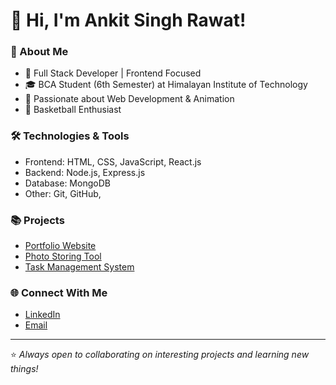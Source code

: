 # 👋 Hi, I'm Ankit Singh Rawat!

### 🚀 About Me
- 🔭 Full Stack Developer | Frontend Focused
- 🎓 BCA Student (6th Semester) at Himalayan Institute of Technology
- 🎨 Passionate about Web Development & Animation
- 🏀 Basketball Enthusiast

### 🛠️ Technologies & Tools
- Frontend: HTML, CSS, JavaScript, React.js
- Backend: Node.js, Express.js
- Database: MongoDB
- Other: Git, GitHub, 

### 📚 Projects
- [Portfolio Website](https://ankit-rawat048.github.io/react-portfolio/)
- [Photo Storing Tool](https://photo-storing-app.vercel.app/)
- [Task Management System](https://task-mangement-app-orpin.vercel.app/dashboard)

### 🌐 Connect With Me
- [LinkedIn](https://www.linkedin.com/in/ankit-singh-rawat-582744320/)
- [Email](mailto:anikitrawat9756585534@gmail.com)

---

⭐️ *Always open to collaborating on interesting projects and learning new things!*

